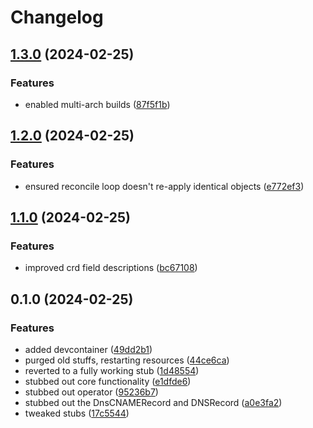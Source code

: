 # Changelog

## [1.3.0](https://github.com/robbert229/pihole-operator/compare/v1.2.0...v1.3.0) (2024-02-25)


### Features

* enabled multi-arch builds ([87f5f1b](https://github.com/robbert229/pihole-operator/commit/87f5f1b19020eac4b1acc09507f8d25c7fd7df46))

## [1.2.0](https://github.com/robbert229/pihole-operator/compare/v1.1.0...v1.2.0) (2024-02-25)


### Features

* ensured reconcile loop doesn't re-apply identical objects ([e772ef3](https://github.com/robbert229/pihole-operator/commit/e772ef39e4cb0419a039362dd7288a2884d61c97))

## [1.1.0](https://github.com/robbert229/pihole-operator/compare/v1.0.0...v1.1.0) (2024-02-25)


### Features

* improved crd field descriptions ([bc67108](https://github.com/robbert229/pihole-operator/commit/bc67108184319e798f082d21b995a90f778fa0fa))

## 0.1.0 (2024-02-25)


### Features

* added devcontainer ([49dd2b1](https://github.com/robbert229/pihole-operator/commit/49dd2b1dd2b06d490385eb1f3f7dbd882763d6d8))
* purged old stuffs, restarting resources ([44ce6ca](https://github.com/robbert229/pihole-operator/commit/44ce6caaa5ca0e666cfc10d550f98e800518aff9))
* reverted to a fully working stub ([1d48554](https://github.com/robbert229/pihole-operator/commit/1d4855418f7535f69b6596d30a54a4ac1fe4ad18))
* stubbed out core functionality ([e1dfde6](https://github.com/robbert229/pihole-operator/commit/e1dfde600fb98e03a2f0b821b1a2a193845ca113))
* stubbed out operator ([95236b7](https://github.com/robbert229/pihole-operator/commit/95236b760dbbd3abf07095f48d2806247d52405b))
* stubbed out the DnsCNAMERecord and DNSRecord ([a0e3fa2](https://github.com/robbert229/pihole-operator/commit/a0e3fa25a210bb8944ca1e382259c5a06f41db91))
* tweaked stubs ([17c5544](https://github.com/robbert229/pihole-operator/commit/17c554431eb185e0a39f94bbcf6fe1b3e506ad8d))
